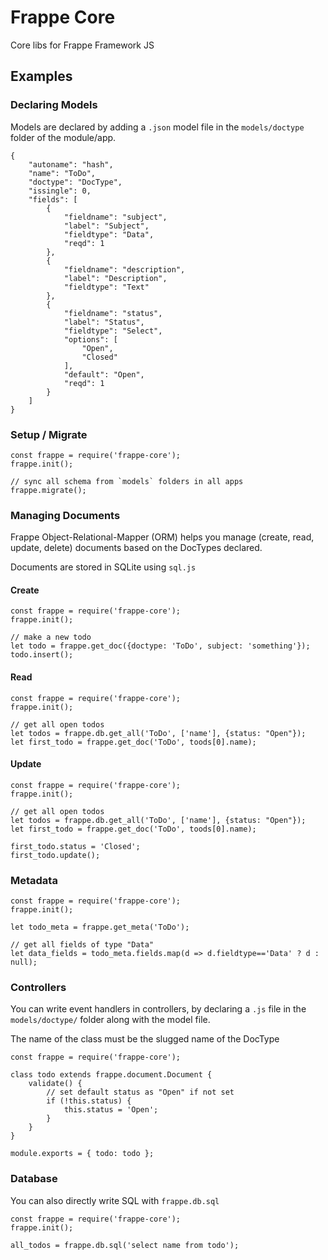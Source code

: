 # Frappe Core

Core libs for Frappe Framework JS

## Examples

### Declaring Models

Models are declared by adding a `.json` model file in the `models/doctype` folder of the module/app.

	{
		"autoname": "hash",
		"name": "ToDo",
		"doctype": "DocType",
		"issingle": 0,
		"fields": [
			{
				"fieldname": "subject",
				"label": "Subject",
				"fieldtype": "Data",
				"reqd": 1
			},
			{
				"fieldname": "description",
				"label": "Description",
				"fieldtype": "Text"
			},
			{
				"fieldname": "status",
				"label": "Status",
				"fieldtype": "Select",
				"options": [
					"Open",
					"Closed"
				],
				"default": "Open",
				"reqd": 1
			}
		]
	}

### Setup / Migrate

	const frappe = require('frappe-core');
	frappe.init();

	// sync all schema from `models` folders in all apps
	frappe.migrate();

### Managing Documents

Frappe Object-Relational-Mapper (ORM) helps you manage (create, read, update, delete) documents based on the DocTypes declared.

Documents are stored in SQLite using `sql.js`

#### Create

	const frappe = require('frappe-core');
	frappe.init();

	// make a new todo
	let todo = frappe.get_doc({doctype: 'ToDo', subject: 'something'});
	todo.insert();

#### Read

	const frappe = require('frappe-core');
	frappe.init();

	// get all open todos
	let todos = frappe.db.get_all('ToDo', ['name'], {status: "Open"});
	let first_todo = frappe.get_doc('ToDo', toods[0].name);


#### Update

	const frappe = require('frappe-core');
	frappe.init();

	// get all open todos
	let todos = frappe.db.get_all('ToDo', ['name'], {status: "Open"});
	let first_todo = frappe.get_doc('ToDo', toods[0].name);

	first_todo.status = 'Closed';
	first_todo.update();

### Metadata

	const frappe = require('frappe-core');
	frappe.init();

	let todo_meta = frappe.get_meta('ToDo');

	// get all fields of type "Data"
	let data_fields = todo_meta.fields.map(d => d.fieldtype=='Data' ? d : null);

### Controllers

You can write event handlers in controllers, by declaring a `.js` file in the `models/doctype/` folder along with the model file.

The name of the class must be the slugged name of the DocType

	const frappe = require('frappe-core');

	class todo extends frappe.document.Document {
		validate() {
			// set default status as "Open" if not set
			if (!this.status) {
				this.status = 'Open';
			}
		}
	}

	module.exports = { todo: todo };

### Database

You can also directly write SQL with `frappe.db.sql`

	const frappe = require('frappe-core');
	frappe.init();

	all_todos = frappe.db.sql('select name from todo');

